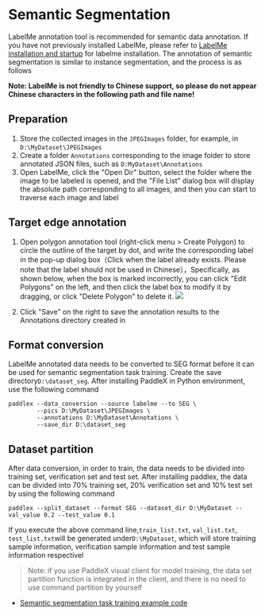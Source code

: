 # Semantic Segmentation

LabelMe annotation tool is recommended for semantic data annotation. If you have not previously installed LabelMe, please refer to [LabelMe installation and startup](labelme.md) for labelme installation. The annotation of semantic segmentation is similar to instance segmentation, and the process is as follows

**Note: LabelMe is not friendly to Chinese support, so please do not appear Chinese characters in the following path and file name!**

## Preparation    

1. Store the collected images in the `JPEGImages` folder, for example, in `D:\MyDataset\JPEGImages`
2. Create a folder `Annotations` corresponding to the image folder to store annotated JSON files, such as `D:MyDataset\Annotations`
3. Open LabelMe, click the "Open Dir" button, select the folder where the image to be labeled is opened, and the "File List" dialog box will display the absolute path corresponding to all images, and then you can start to traverse each image and label      

## Target edge annotation    

1. Open polygon annotation tool (right-click menu > Create Polygon) to circle the outline of the target by dot, and write the corresponding label in the pop-up dialog box（Click when the label already exists. Please note that the label should not be used in Chinese），Specifically, as shown below, when the box is marked incorrectly, you can click "Edit Polygons" on the left, and then click the label box to modify it by dragging, or click "Delete Polygon" to delete it.
![](./pics/detection2.png)

2. Click "Save" on the right to save the annotation results to the Annotations directory created in

## Format conversion

LabelMe annotated data needs to be converted to SEG format before it can be used for semantic segmentation task training. Create the save directory`D:\dataset_seg`. After installing PaddleX in Python environment, use the following command 
```
paddlex --data_conversion --source labelme --to SEG \
        --pics D:\MyDataset\JPEGImages \
        --annotations D:\MyDataset\Annotations \
        --save_dir D:\dataset_seg
```

## Dataset partition

After data conversion, in order to train, the data needs to be divided into training set, verification set and test set. After installing paddlex, the data can be divided into 70% training set, 20% verification set and 10% test set by using the following command
```
paddlex --split_dataset --format SEG --dataset_dir D:\MyDataset --val_value 0.2 --test_value 0.1
```
If you execute the above command line,`train_list.txt`, `val_list.txt`, `test_list.txt`will be generated under`D:\MyDataset`, which will store training sample information, verification sample information and test sample information respectivel

> Note: if you use PaddleX visual client for model training, the data set partition function is integrated in the client, and there is no need to use command partition by yourself


- [Semantic segmentation task training example code](https://github.com/PaddlePaddle/PaddleX/blob/develop/tutorials/train/semantic_segmentation/deeplabv3p_xception65.py)

